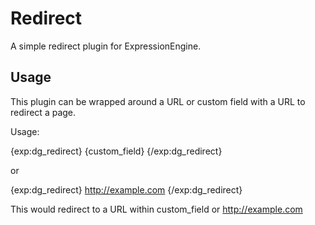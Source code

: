 # Redirect

A simple redirect plugin for ExpressionEngine.

## Usage

This plugin can be wrapped around a URL or custom field with a URL to redirect a page.

Usage:

{exp:dg_redirect}
	{custom_field}
{/exp:dg_redirect}

or

{exp:dg_redirect}
	http://example.com
{/exp:dg_redirect}

This would redirect to a URL within custom_field or http://example.com
